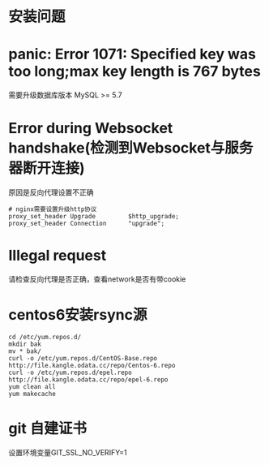 # 安装问题

# panic: Error 1071: Specified key was too long;max key length is 767 bytes

需要升级数据库版本 MySQL >= 5.7

# Error during Websocket handshake(检测到Websocket与服务器断开连接)

原因是反向代理设置不正确
```nginx
# nginx需要设置升级http协议
proxy_set_header Upgrade         $http_upgrade;
proxy_set_header Connection      "upgrade";
```

# Illegal request

请检查反向代理是否正确，查看network是否有带cookie

# centos6安装rsync源
```shell
cd /etc/yum.repos.d/
mkdir bak
mv * bak/
curl -o /etc/yum.repos.d/CentOS-Base.repo http://file.kangle.odata.cc/repo/Centos-6.repo
curl -o /etc/yum.repos.d/epel.repo http://file.kangle.odata.cc/repo/epel-6.repo
yum clean all
yum makecache
```

# git 自建证书

设置环境变量GIT_SSL_NO_VERIFY=1

